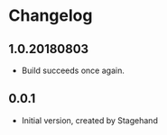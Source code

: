 # Changelog

## 1.0.20180803
- Build succeeds once again.

## 0.0.1

- Initial version, created by Stagehand

